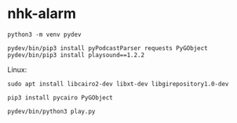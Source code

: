 # nhk-alarm


```
python3 -m venv pydev

pydev/bin/pip3 install pyPodcastParser requests PyGObject
pydev/bin/pip3 install playsound==1.2.2
```

Linux:
```
sudo apt install libcairo2-dev libxt-dev libgirepository1.0-dev

pip3 install pycairo PyGObject
```


```
pydev/bin/python3 play.py
```